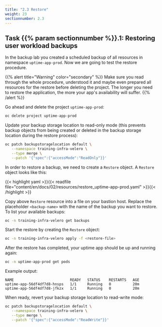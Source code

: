 ```yaml
---
title: "2.3 Restore"
weight: 23
sectionnumber: 2.3
---
```


## Task {{% param sectionnumber %}}.1: Restoring user workload backups

In the backup lab you created a scheduled backup of all resources in namespace `uptime-app-prod`. Now we are going to test the restore procedure.

{{% alert title="Warning" color="secondary" %}}
Make sure you read through the whole procedure, understood it and maybe even prepared all resources for the restore before deleting the project.
The longer you need to restore the application, the more your app's availability will suffer.
{{% /alert %}}

Go ahead and delete the project `uptime-app-prod`:

```bash
oc delete project uptime-app-prod
```

Update your backup storage location to read-only mode (this prevents backup objects from being created or deleted in the backup storage location during the restore process):

```bash
oc patch backupstoragelocation default \
   --namespace training-infra-velero \
   --type merge \
   --patch '{"spec":{"accessMode":"ReadOnly"}}'
```

In order to restore a backup, we need to create a `Restore` object. A `Restore` object looks like this:

{{< highlight yaml >}}{{< readfile file="content/en/docs/02/resources/restore_uptime-app-prod.yaml" >}}{{< /highlight >}}

Copy above `Restore` resource into a file on your bastion host. Replace the placeholder `<backup-name>` with the name of the backup you want to restore. To list your available backups:

```bash
oc -n training-infra-velero get backups
```

Start the restore by creating the `Restore` object:
```bash
oc -n training-infra-velero apply -f <restore-file>
```

After the restore has completed, your uptime app should be up and running again:

```bash
oc -n uptime-app-prod get pods
```

Example output:

```
NAME                          READY   STATUS    RESTARTS   AGE
uptime-app-56df4df7d8-hnsps   1/1     Running   0          20m
uptime-app-56df4df7d8-jfkzx   1/1     Running   0          20m
```

When ready, revert your backup storage location to read-write mode:

```bash
oc patch backupstoragelocation default \
   --namespace training-infra-velero \
   --type merge \
   --patch '{"spec":{"accessMode":"ReadWrite"}}'
```
